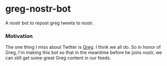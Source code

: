 # greg-nostr-bot
A nostr bot to repost greg tweets to nostr.

### Motivation
The one thing I miss about Twitter is [Greg](https://twitter.com/greg16676935420).
I think we all do. So in honor of Greg, I'm making this bot so that in the meantime
before he joins nostr, we can still get some great Greg content in our feeds.
